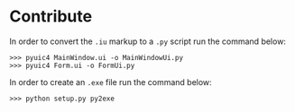 # Contribute

In order to convert the `.iu`  markup to a `.py` script run the command below:

	>>> pyuic4 MainWindow.ui -o MainWindowUi.py
	>>> pyuic4 Form.ui -o FormUi.py

In order to create an `.exe` file run the command below:

	>>> python setup.py py2exe
